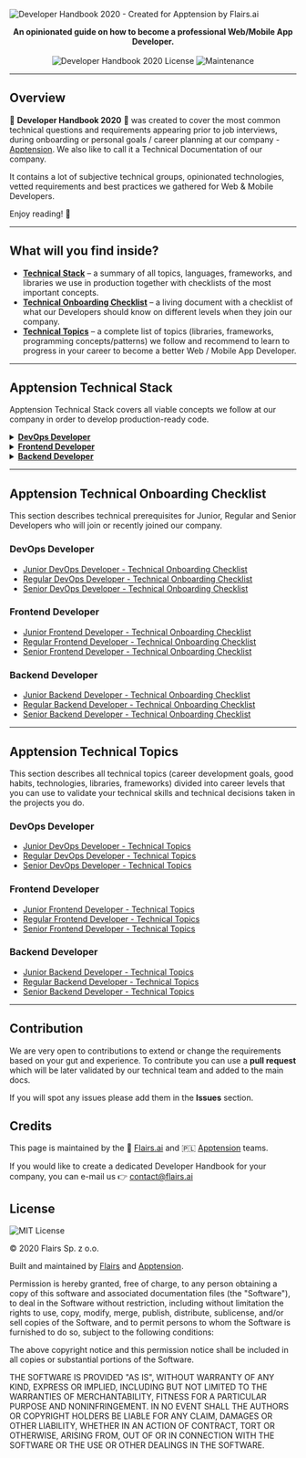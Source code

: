 ![Developer Handbook 2020 - Created for Apptension by Flairs.ai](https://i.ibb.co/zfj1pVt/Developer-Handbook-2020.png)

<p align="center"> <b>An opinionated guide on how to become a professional Web/Mobile App Developer.</b> <br /><br /> <img src="https://img.shields.io/badge/License-MIT-blue.svg" alt="Developer Handbook 2020 License" /> <img src="https://img.shields.io/badge/Maintained%3F-yes-green.svg" alt="Maintenance" /> </p>

* * *

Overview
--------

🔹 **Developer Handbook 2020** 🔹 was created to cover the most common technical questions and requirements appearing prior to job interviews, during onboarding or personal goals / career planning at our company - [Apptension](https://apptension.com). We also like to call it a Technical Documentation of our company.

It contains a lot of subjective technical groups, opinionated technologies, vetted requirements and best practices we gathered for Web & Mobile Developers.

Enjoy reading! 🙇

* * *

What will you find inside?
--------------------------

*   **[Technical Stack](#apptension-technical-stack)** – a summary of all topics, languages, frameworks, and libraries we use in production together with checklists of the most important concepts.
*   **[Technical Onboarding Checklist](#apptension-technical-onboarding-checklist)** – a living document with a checklist of what our Developers should know on different levels when they join our company.
*   **[Technical Topics](#apptension-technical-topics)** – a complete list of topics (libraries, frameworks, programming concepts/patterns) we follow and recommend to learn to progress in your career to become a better Web / Mobile App Developer.

* * *

Apptension Technical Stack
--------------------------

Apptension Technical Stack covers all viable concepts we follow at our company in order to develop production-ready code.

<details><summary><a href="/Career%20Paths/DevOps%20Developer.md"><b>DevOps Developer</b></a></summary><p></p><ul><li><a href="/Career%20Paths/DevOps%20Developer/DNS.md">DNS</a></li><li><a href="/Career%20Paths/DevOps%20Developer/Databases.md">Databases</a></li><li><a href="/Career%20Paths/DevOps%20Developer/Contenerization%20Services.md">Contenerization Services</a></li><li><a href="/Career%20Paths/DevOps%20Developer/Application%20Servers.md">Application Servers</a></li><li><a href="/Career%20Paths/DevOps%20Developer/Task%20Queues.md">Task Queues</a></li><li><a href="/Career%20Paths/DevOps%20Developer/Message%20Brokers.md">Message Brokers</a></li><li><a href="/Career%20Paths/DevOps%20Developer/Generic%20AWS%20Services.md">Generic AWS Services</a></li><li><a href="/Career%20Paths/DevOps%20Developer/Storage.md">Storage</a></li><li><a href="/Career%20Paths/DevOps%20Developer/Continuous%20Integration.md">Continuous Integration</a></li><li><a href="/Career%20Paths/DevOps%20Developer/CDN.md">CDN</a></li><li><a href="/Career%20Paths/DevOps%20Developer/Docker%20Registry.md">Docker Registry</a></li><li><a href="/Career%20Paths/DevOps%20Developer/VPS%20Services.md">VPS Services</a></li><li><a href="/Career%20Paths/DevOps%20Developer/Monitoring.md">Monitoring</a></li></ul><p></p></details><details><summary><a href="/Career%20Paths/Frontend%20Developer.md"><b>Frontend Developer</b></a></summary><p></p><ul><li><a href="/Career%20Paths/Frontend%20Developer/Company%20practices.md">Company practices</a></li><li><a href="/Career%20Paths/Frontend%20Developer/React.md">React</a></li><li><a href="/Career%20Paths/Frontend%20Developer/Application%20state%20management.md">Application state management</a></li><li><a href="/Career%20Paths/Frontend%20Developer/Styling.md">Styling</a></li><li><a href="/Career%20Paths/Frontend%20Developer/Date%20&amp;%20Time.md">Date &amp; Time</a></li><li><a href="/Career%20Paths/Frontend%20Developer/Routing.md">Routing</a></li><li><a href="/Career%20Paths/Frontend%20Developer/Visualizations.md">Visualizations</a></li><li><a href="/Career%20Paths/Frontend%20Developer/Animations.md">Animations</a></li><li><a href="/Career%20Paths/Frontend%20Developer/Internationalization.md">Internationalization</a></li><li><a href="/Career%20Paths/Frontend%20Developer/Audio%20and%20Video.md">Audio and Video</a></li><li><a href="/Career%20Paths/Frontend%20Developer/Misc.md">Misc</a></li><li><a href="/Career%20Paths/Frontend%20Developer/CMS.md">CMS</a></li><li><a href="/Career%20Paths/Frontend%20Developer/Development%20Tools.md">Development Tools</a></li><li><a href="/Career%20Paths/Frontend%20Developer/SSR%20&amp;%20Prerendering.md">SSR &amp; Prerendering</a></li><li><a href="/Career%20Paths/Frontend%20Developer/Functional%20programming.md">Functional programming</a></li><li><a href="/Career%20Paths/Frontend%20Developer/HTTP.md">HTTP</a></li><li><a href="/Career%20Paths/Frontend%20Developer/Templating%20engines.md">Templating engines</a></li><li><a href="/Career%20Paths/Frontend%20Developer/Fonts.md">Fonts</a></li><li><a href="/Career%20Paths/Frontend%20Developer/SEO.md">SEO</a></li><li><a href="/Career%20Paths/Frontend%20Developer/Monitoring.md">Monitoring</a></li><li><a href="/Career%20Paths/Frontend%20Developer/Forms.md">Forms</a></li><li><a href="/Career%20Paths/Frontend%20Developer/Testing.md">Testing</a></li><li><a href="/Career%20Paths/Frontend%20Developer/Performance.md">Performance</a></li><li><a href="/Career%20Paths/Frontend%20Developer/Services.md">Services</a></li><li><a href="/Career%20Paths/Frontend%20Developer/Tools.md">Tools</a></li><li><a href="/Career%20Paths/Frontend%20Developer/Browsers.md">Browsers</a></li></ul><p></p></details><details><summary><a href="/Career%20Paths/Backend%20Developer.md"><b>Backend Developer</b></a></summary><p></p><ul><li><a href="/Career%20Paths/Backend%20Developer/Date%20&amp;%20Time.md">Date &amp; Time</a></li><li><a href="/Career%20Paths/Backend%20Developer/Python.md">Python</a></li><li><a href="/Career%20Paths/Backend%20Developer/Testing.md">Testing</a></li><li><a href="/Career%20Paths/Backend%20Developer/Javascript.md">Javascript</a></li><li><a href="/Career%20Paths/Backend%20Developer/Databases.md">Databases</a></li><li><a href="/Career%20Paths/Backend%20Developer/3rd%20Party.md">3rd Party</a></li><li><a href="/Career%20Paths/Backend%20Developer/Documenting.md">Documenting</a></li><li><a href="/Career%20Paths/Backend%20Developer/Development%20Tools.md">Development Tools</a></li><li><a href="/Career%20Paths/Backend%20Developer/Code%20Analysis.md">Code Analysis</a></li></ul><p></p></details>

* * *

Apptension Technical Onboarding Checklist
-----------------------------------------

This section describes technical prerequisites for Junior, Regular and Senior Developers who will join or recently joined our company.

### DevOps Developer

*   [Junior DevOps Developer - Technical Onboarding Checklist](/Onboarding/Junior/DevOps%20Developer.md)
*   [Regular DevOps Developer - Technical Onboarding Checklist](/Onboarding/Regular/DevOps%20Developer.md)
*   [Senior DevOps Developer - Technical Onboarding Checklist](/Onboarding/Senior/DevOps%20Developer.md)

### Frontend Developer

*   [Junior Frontend Developer - Technical Onboarding Checklist](/Onboarding/Junior/Frontend%20Developer.md)
*   [Regular Frontend Developer - Technical Onboarding Checklist](/Onboarding/Regular/Frontend%20Developer.md)
*   [Senior Frontend Developer - Technical Onboarding Checklist](/Onboarding/Senior/Frontend%20Developer.md)

### Backend Developer

*   [Junior Backend Developer - Technical Onboarding Checklist](/Onboarding/Junior/Backend%20Developer.md)
*   [Regular Backend Developer - Technical Onboarding Checklist](/Onboarding/Regular/Backend%20Developer.md)
*   [Senior Backend Developer - Technical Onboarding Checklist](/Onboarding/Senior/Backend%20Developer.md)

* * *

Apptension Technical Topics
---------------------------

This section describes all technical topics (career development goals, good habits, technologies, libraries, frameworks) divided into career levels that you can use to validate your technical skills and technical decisions taken in the projects you do.

### DevOps Developer

*   [Junior DevOps Developer - Technical Topics](/Technical%20Guide/Junior/DevOps%20Developer.md)
*   [Regular DevOps Developer - Technical Topics](/Technical%20Guide/Regular/DevOps%20Developer.md)
*   [Senior DevOps Developer - Technical Topics](/Technical%20Guide/Senior/DevOps%20Developer.md)

### Frontend Developer

*   [Junior Frontend Developer - Technical Topics](/Technical%20Guide/Junior/Frontend%20Developer.md)
*   [Regular Frontend Developer - Technical Topics](/Technical%20Guide/Regular/Frontend%20Developer.md)
*   [Senior Frontend Developer - Technical Topics](/Technical%20Guide/Senior/Frontend%20Developer.md)

### Backend Developer

*   [Junior Backend Developer - Technical Topics](/Technical%20Guide/Junior/Backend%20Developer.md)
*   [Regular Backend Developer - Technical Topics](/Technical%20Guide/Regular/Backend%20Developer.md)
*   [Senior Backend Developer - Technical Topics](/Technical%20Guide/Senior/Backend%20Developer.md)

* * *

Contribution
------------

We are very open to contributions to extend or change the requirements based on your gut and experience. To contribute you can use a **pull request** which will be later validated by our technical team and added to the main docs.

If you will spot any issues please add them in the **Issues** section.

Credits
-------

This page is maintained by the 🔹 [Flairs.ai](http://Flairs.ai) and 🇵🇱 [Apptension](https://apptension.com) teams.

If you would like to create a dedicated Developer Handbook for your company, you can e-mail us 👉 [contact@flairs.ai](mailto:contact@flairs.ai)

License
-------

![MIT License](https://img.shields.io/badge/License-MIT-blue.svg)

© 2020 Flairs Sp. z o.o.

Built and maintained by [Flairs](https://www.flairs.ai) and [Apptension](https://apptension.com).

Permission is hereby granted, free of charge, to any person obtaining a copy of this software and associated documentation files (the "Software"), to deal in the Software without restriction, including without limitation the rights to use, copy, modify, merge, publish, distribute, sublicense, and/or sell copies of the Software, and to permit persons to whom the Software is furnished to do so, subject to the following conditions:

The above copyright notice and this permission notice shall be included in all copies or substantial portions of the Software.

THE SOFTWARE IS PROVIDED "AS IS", WITHOUT WARRANTY OF ANY KIND, EXPRESS OR IMPLIED, INCLUDING BUT NOT LIMITED TO THE WARRANTIES OF MERCHANTABILITY, FITNESS FOR A PARTICULAR PURPOSE AND NONINFRINGEMENT. IN NO EVENT SHALL THE AUTHORS OR COPYRIGHT HOLDERS BE LIABLE FOR ANY CLAIM, DAMAGES OR OTHER LIABILITY, WHETHER IN AN ACTION OF CONTRACT, TORT OR OTHERWISE, ARISING FROM, OUT OF OR IN CONNECTION WITH THE SOFTWARE OR THE USE OR OTHER DEALINGS IN THE SOFTWARE.